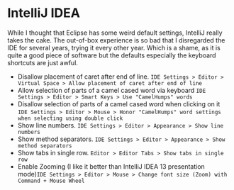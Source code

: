 # IntelliJ IDEA #

While I thought that Eclipse has some weird default settings, IntelliJ really takes the cake. The out-of-box experience is so bad that I disregarded the IDE for several years, trying it every other year. Which is a shame, as it is quite a good piece of software but the defaults especially the keyboard shortcuts are just awful.

- Disallow placement of caret after end of line. `IDE Settings > Editor > Virtual Space > Allow placement of caret after end of line`
- Allow selection of parts of a camel cased word via keyboard `IDE Settings > Editor > Smart Keys > Use "CamelHumps" words`
- Disallow selection of parts of a camel cased word when clicking on it `IDE Settings > Editor > Mouse > Honor "CamelHumps" word settings when selecting using double click`
- Show line numbers. `IDE Settings > Editor > Appearance > Show line numbers`
- Show method separators. `IDE Settings > Editor > Appearance > Show method separators`
- Show tabs in single row. `Editor > Editor Tabs > Show tabs in single row`
- Enable Zooming (I like it better than IntelliJ IDEA 13 presentation mode)`IDE Settings > Editor > Mouse > Change font size (Zoom) with Command + Mouse Wheel`